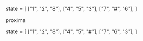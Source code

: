 state = [
  ["1", "2", "8"],
  ["4", "5", "3"],
  ["7", "#", "6"],
]

proxima

state = [
  ["1", "2", "8"],
  ["4", "5", "#"],
  ["7", "6", "3"],
]